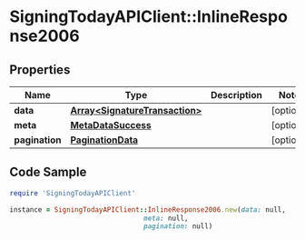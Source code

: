 # SigningTodayAPIClient::InlineResponse2006

## Properties

Name | Type | Description | Notes
------------ | ------------- | ------------- | -------------
**data** | [**Array&lt;SignatureTransaction&gt;**](SignatureTransaction.md) |  | [optional] 
**meta** | [**MetaDataSuccess**](MetaDataSuccess.md) |  | [optional] 
**pagination** | [**PaginationData**](PaginationData.md) |  | [optional] 

## Code Sample

```ruby
require 'SigningTodayAPIClient'

instance = SigningTodayAPIClient::InlineResponse2006.new(data: null,
                                 meta: null,
                                 pagination: null)
```


